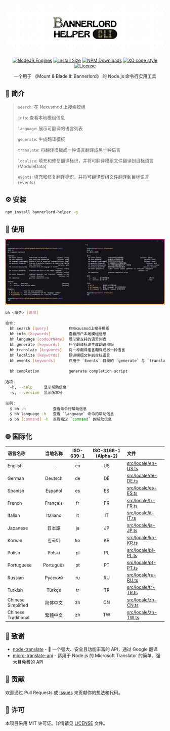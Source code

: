 <div align="center">

<img src="docs/images/banner.png" alt="logo">

[![NodeJS Engines](https://img.shields.io/node/v/bannerlord-helper?color=lightseagreen)](https://nodejs.org/docs/latest/api/)
[![Install Size](https://packagephobia.com/badge?p=bannerlord-helper)](https://packagephobia.com/result?p=bannerlord-helper)
[![NPM Downloads](https://img.shields.io/npm/d18m/bennerlord-helper?color=cornflowerblue)](https://www.npmjs.com/package/bannerlord-helper)
[![XO code style](https://shields.io/badge/code_style-5ed9c7?logo=xo&labelColor=gray&logoSize=auto&logoWidth=20)](https://github.com/xojs/xo)
[![License](https://img.shields.io/github/license/gengark/bannerlord-helper?color=slateblue)](LICENSE)

一个用于 《Mount & Blade II: Bannerlord》 的 Node.js 命令行实用工具

</div>

## 📖 简介

> `search`: 在 Nexusmod 上搜索模组
>
> `info`: 查看本地模组信息
>
> `language`: 展示可翻译的语言列表
>
> `generate`: 生成翻译模板
>
> `translate`: 将翻译模板或一种语言翻译成另一种语言
>
> `localize`: 填充和修复翻译标识，并将可翻译模组文件翻译到目标语言 (ModuleData)
>
> `events`: 填充和修复翻译标识，并将可翻译模组文件翻译到目标语言 (Events)

## ⚙️ 安装

```bash
npm install bannerlord-helper -g
```

## 🚀 使用

![Usage Screenshot](docs/images/usage-bilingual.png)

```bash
bh <命令> [选项]

命令：
  bh search [query]         在Nexusmod上搜寻模组                          [aliases: query]
  bh info [keywords]        查看用户本地模组信息                            [aliases: view]
  bh language [codeOrName]  展示受支持的语言列表                            [aliases: lang]
  bh generate [keywords]    补全翻译标识生成翻译模板                          [aliases: gen]
  bh translate [keywords]   将一种翻译语言翻译成另一种语言                   [aliases: trans]
  bh localize [keywords]    翻译模组文件到目标语言                         [aliases: locale]
  bh events [keywords]      作用于 `Events` 目录的 `generate` 与 `translate` 的组合命令
                                                                             [aliases: ce]
  bh completion             generate completion script

选项：
  -h, --help     显示帮助信息                                                        [布尔]
  -v, --version  显示版本号                                                          [布尔]

示例：
  $ bh -h            查看命令行帮助信息
  $ bh language -h   查看 `language` 命令的帮助信息
  $ bh [command] -h  查看指定 `command` 的帮助信息
```

## 🌐 国际化

| 语言名称                |   当地名称    | ISO-639-1 | ISO-3166-1 (Alpha-2) | 文件                                         |
|:--------------------|:---------:|:---------:|:--------------------:|:-------------------------------------------|
| English             |     -     |    en     |          US          | [src/locale/en-US.ts](src/locale/en-US.ts) |
| German              |  Deutsch  |    de     |          DE          | [src/locale/de-DE.ts](src/locale/de-DE.ts) |
| Spanish             |  Español  |    es     |          ES          | [src/locale/es-ES.ts](src/locale/es-ES.ts) |
| French              | Français  |    fr     |          FR          | [src/locale/fr-FR.ts](src/locale/fr-FR.ts) |
| Italian             | Italiano  |    it     |          IT          | [src/locale/it-IT.ts](src/locale/it-IT.ts) |
| Japanese            |    日本語    |    ja     |          JP          | [src/locale/ja-JP.ts](src/locale/ja-JP.ts) |
| Korean              |    한국어    |    ko     |          KR          | [src/locale/ko-KR.ts](src/locale/ko-KR.ts) |
| Polish              |  Polski   |    pl     |          PL          | [src/locale/pl-PL.ts](src/locale/pl-PL.ts) |
| Portuguese          | Português |    pt     |          PT          | [src/locale/pt-PT.ts](src/locale/pt-PT.ts) |
| Russian             |  Русский  |    ru     |          RU          | [src/locale/ru-RU.ts](src/locale/ru-RU.ts) |
| Turkish             |  Türkçe   |    tr     |          TR          | [src/locale/tr-TR.ts](src/locale/tr-TR.ts) |
| Chinese Simplified  |   简体中文    |    zh     |          CN          | [src/locale/zh-CN.ts](src/locale/zh-CN.ts) |
| Chinese Traditional |   繁體中文    |    zh     |          TW          | [src/locale/zh-TW.ts](src/locale/zh-TW.ts) |

## 🔗 致谢

- [node-translate](https://github.com/kabeep/node-translate) - 🦜 一个强大、安全且功能丰富的 API，通过 Google 翻译
- [micro-translate-api](https://github.com/Chewawi/microsoft-translate-api) - 适用于 Node.js 的 Microsoft Translator
  的简单、强大且免费的 API

## 🤝 贡献

欢迎通过 Pull Requests 或 [Issues](https://github.com/gengark/bannerlord-helper/issues) 来贡献你的想法和代码。

## 📄 许可

本项目采用 MIT 许可证。详情请见 [LICENSE](LICENSE) 文件。

